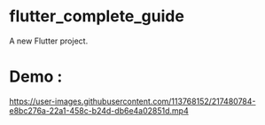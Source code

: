 # flutter_complete_guide
A new Flutter project.
# Demo :
https://user-images.githubusercontent.com/113768152/217480784-e8bc276a-22a1-458c-b24d-db6e4a02851d.mp4



